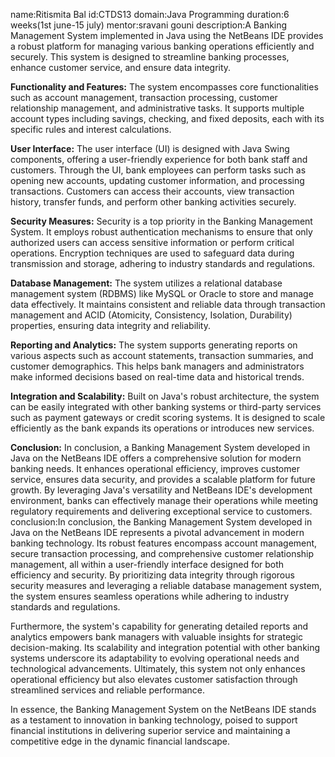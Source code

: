 name:Ritismita Bal
id:CTDS13
domain:Java Programming
duration:6 weeks(1st june-15 july)
mentor:sravani gouni 
description:A Banking Management System implemented in Java using the NetBeans IDE provides a robust platform for managing various banking operations efficiently and securely. This system is designed to streamline banking processes, enhance customer service, and ensure data integrity.

**Functionality and Features:**
The system encompasses core functionalities such as account management, transaction processing, customer relationship management, and administrative tasks. It supports multiple account types including savings, checking, and fixed deposits, each with its specific rules and interest calculations.

**User Interface:**
The user interface (UI) is designed with Java Swing components, offering a user-friendly experience for both bank staff and customers. Through the UI, bank employees can perform tasks such as opening new accounts, updating customer information, and processing transactions. Customers can access their accounts, view transaction history, transfer funds, and perform other banking activities securely.

**Security Measures:**
Security is a top priority in the Banking Management System. It employs robust authentication mechanisms to ensure that only authorized users can access sensitive information or perform critical operations. Encryption techniques are used to safeguard data during transmission and storage, adhering to industry standards and regulations.

**Database Management:**
The system utilizes a relational database management system (RDBMS) like MySQL or Oracle to store and manage data effectively. It maintains consistent and reliable data through transaction management and ACID (Atomicity, Consistency, Isolation, Durability) properties, ensuring data integrity and reliability.

**Reporting and Analytics:**
The system supports generating reports on various aspects such as account statements, transaction summaries, and customer demographics. This helps bank managers and administrators make informed decisions based on real-time data and historical trends.

**Integration and Scalability:**
Built on Java's robust architecture, the system can be easily integrated with other banking systems or third-party services such as payment gateways or credit scoring systems. It is designed to scale efficiently as the bank expands its operations or introduces new services.

**Conclusion:**
In conclusion, a Banking Management System developed in Java on the NetBeans IDE offers a comprehensive solution for modern banking needs. It enhances operational efficiency, improves customer service, ensures data security, and provides a scalable platform for future growth. By leveraging Java's versatility and NetBeans IDE's development environment, banks can effectively manage their operations while meeting regulatory requirements and delivering exceptional service to customers.
conclusion:In conclusion, the Banking Management System developed in Java on the NetBeans IDE represents a pivotal advancement in modern banking technology. Its robust features encompass account management, secure transaction processing, and comprehensive customer relationship management, all within a user-friendly interface designed for both efficiency and security. By prioritizing data integrity through rigorous security measures and leveraging a reliable database management system, the system ensures seamless operations while adhering to industry standards and regulations.

Furthermore, the system's capability for generating detailed reports and analytics empowers bank managers with valuable insights for strategic decision-making. Its scalability and integration potential with other banking systems underscore its adaptability to evolving operational needs and technological advancements. Ultimately, this system not only enhances operational efficiency but also elevates customer satisfaction through streamlined services and reliable performance.

In essence, the Banking Management System on the NetBeans IDE stands as a testament to innovation in banking technology, poised to support financial institutions in delivering superior service and maintaining a competitive edge in the dynamic financial landscape.
